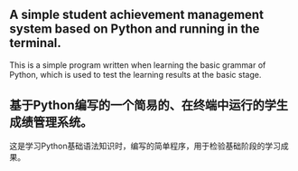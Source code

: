 ## A simple student achievement management system based on Python and running in the terminal.<br>
This is a simple program written when learning the basic grammar of Python, which is used to test the learning results at the basic stage.<br>
## 基于Python编写的一个简易的、在终端中运行的学生成绩管理系统。<br>
这是学习Python基础语法知识时，编写的简单程序，用于检验基础阶段的学习成果。<br>
